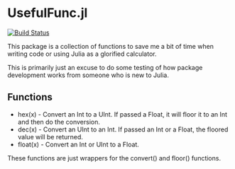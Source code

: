 # UsefulFunc.jl

[![Build Status](https://github.com/dna1000/UsefulFunc.jl/actions/workflows/CI.yml/badge.svg?branch=main)](https://github.com/dna1000/UsefulFunc.jl/actions/workflows/CI.yml?query=branch%3Amain)

This package is a collection of functions to save me a bit of time when writing code or using Julia as a glorified calculator.

This is primarily just an excuse to do some testing of how package development works from someone who is new to Julia.

## Functions
* hex(x) - Convert an Int to a UInt. If passed a Float, it will floor it to an Int and then do the conversion.
* dec(x) - Convert an UInt to an Int. If passed an Int or a Float, the floored value will be returned.
* float(x) - Convert an Int or UInt to a Float.

These functions are just wrappers for the convert() and floor() functions.

